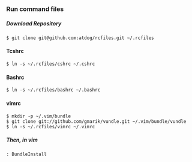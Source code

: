 ### Run command files

##### Download Repository
	$ git clone git@github.com:atdog/rcfiles.git ~/.rcfiles
#### Tcshrc
	$ ln -s ~/.rcfiles/cshrc ~/.cshrc 
#### Bashrc
	$ ln -s ~/.rcfiles/bashrc ~/.bashrc 
#### vimrc
	$ mkdir -p ~/.vim/bundle
	$ git clone git://github.com/gmarik/vundle.git ~/.vim/bundle/vundle
	$ ln -s ~/.rcfiles/vimrc ~/.vimrc 
	
##### Then, in vim
	
	: BundleInstall
